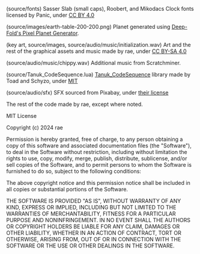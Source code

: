 (source/fonts) Sasser Slab (small caps), Roobert, and Mikodacs Clock fonts licensed by Panic, under [CC BY 4.0](https://creativecommons.org/licenses/by/4.0/)

(source/images/earth-table-200-200.png) Planet generated using [Deep-Fold's Pixel Planet Generator](https://deep-fold.itch.io/pixel-planet-generator).

(key art, source/images, source/audio/music/initialization.wav) Art and the rest of the graphical assets and music made by rae, under [CC BY-SA 4.0](https://creativecommons.org/licenses/by-sa/4.0/)

(source/audio/music/chippy.wav) Additional music from Scratchminer.

(source/Tanuk_CodeSequence.lua) [Tanuk_CodeSequence](https://github.com/Schyzophrenic/Tanuk_CodeSequence) library made by Toad and Schyzo, under [MIT](https://github.com/Schyzophrenic/Tanuk_CodeSequence/blob/main/LICENSE)

(source/audio/sfx) SFX sourced from Pixabay, under [their license](https://pixabay.com/service/terms/)

The rest of the code made by rae, except where noted.

MIT License

Copyright (c) 2024 rae

Permission is hereby granted, free of charge, to any person obtaining a copy
of this software and associated documentation files (the "Software"), to deal
in the Software without restriction, including without limitation the rights
to use, copy, modify, merge, publish, distribute, sublicense, and/or sell
copies of the Software, and to permit persons to whom the Software is
furnished to do so, subject to the following conditions:

The above copyright notice and this permission notice shall be included in all
copies or substantial portions of the Software.

THE SOFTWARE IS PROVIDED "AS IS", WITHOUT WARRANTY OF ANY KIND, EXPRESS OR
IMPLIED, INCLUDING BUT NOT LIMITED TO THE WARRANTIES OF MERCHANTABILITY,
FITNESS FOR A PARTICULAR PURPOSE AND NONINFRINGEMENT. IN NO EVENT SHALL THE
AUTHORS OR COPYRIGHT HOLDERS BE LIABLE FOR ANY CLAIM, DAMAGES OR OTHER
LIABILITY, WHETHER IN AN ACTION OF CONTRACT, TORT OR OTHERWISE, ARISING FROM,
OUT OF OR IN CONNECTION WITH THE SOFTWARE OR THE USE OR OTHER DEALINGS IN THE
SOFTWARE.
